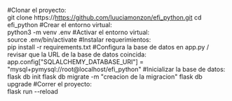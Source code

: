 
#Clonar el proyecto:\
    git clone https://https://github.com/luuciamonzon/efi_python.git
    cd efi_python
#Crear el entorno virtual:\
    python3 -m venv .env
#Activar el entorno virtual:\
    source .env/bin/activate
#Instalar requerimientos:\
    pip install -r requirements.txt
#Configura la base de datos en app.py / revisar que la URL de la base de datos coincida: 
    app.config["SQLALCHEMY_DATABASE_URI"] = "mysql+pymysql://root@localhost/efi_python"
#Inicializar la base de datos:\
    flask db init 
    flask db migrate -m "creacion de la migracion"
    flask db upgrade
#Correr el proyecto:\
    flask run --reload
